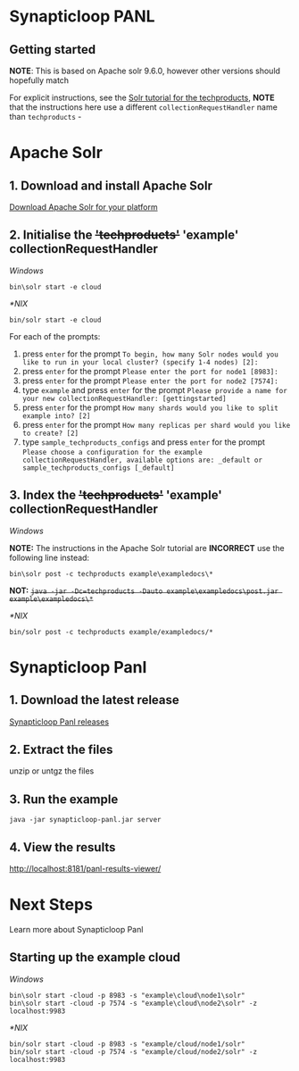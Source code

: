 # Synapticloop PANL

## Getting started

**NOTE**: This is based on Apache solr 9.6.0, however other versions should 
hopefully match

For explicit instructions, see the [Solr tutorial for the techproducts](https://solr.apache.org/guide/solr/latest/getting-started/tutorial-techproducts.html), 
**NOTE** that the instructions here use a different `collectionRequestHandler` name than `techproducts` - 


# Apache Solr

## 1. Download and install Apache Solr

[Download Apache Solr for your platform](https://solr.apache.org/downloads.html)

## 2. Initialise the ~~'techproducts'~~ 'example' collectionRequestHandler

_Windows_

```
bin\solr start -e cloud
```

_*NIX_

```
bin/solr start -e cloud
```

For each of the prompts:

1. press `enter` for the prompt `To begin, how many Solr nodes would you like to run in your local cluster? (specify 1-4 nodes) [2]:` 
2. press `enter` for the prompt `Please enter the port for node1 [8983]:`
3. press `enter` for the prompt `Please enter the port for node2 [7574]:`
4. type `example` and press `enter` for the prompt `Please provide a name for your new collectionRequestHandler: [gettingstarted]`
5. press `enter` for the prompt `How many shards would you like to split example into? [2]`
6. press `enter` for the prompt `How many replicas per shard would you like to create? [2]`
7. type `sample_techproducts_configs` and press `enter` for the prompt `Please choose a configuration for the example collectionRequestHandler, available options are: _default or sample_techproducts_configs [_default]`

## 3. Index the ~~'techproducts'~~ 'example' collectionRequestHandler

_Windows_

**NOTE:** The instructions in the Apache Solr tutorial are **INCORRECT** use the following line instead:

```
bin\solr post -c techproducts example\exampledocs\*
```
**NOT:** ~~`java -jar -Dc=techproducts -Dauto example\exampledocs\post.jar example\exampledocs\*`~~

_*NIX_

```
bin/solr post -c techproducts example/exampledocs/*
```

# Synapticloop Panl

## 1. Download the latest release

[Synapticloop Panl releases](https://github.com/synapticloop/panl/releases)

## 2. Extract the files

unzip or untgz the files

## 3. Run the example

```
java -jar synapticloop-panl.jar server
```

## 4. View the results

[http://localhost:8181/panl-results-viewer/](http://localhost:8181/panl-results-viewer/)

# Next Steps

Learn more about Synapticloop Panl

## Starting up the example cloud

_Windows_
```
bin\solr start -cloud -p 8983 -s "example\cloud\node1\solr"
bin\solr start -cloud -p 7574 -s "example\cloud\node2\solr" -z localhost:9983
```

_*NIX_
```
bin/solr start -cloud -p 8983 -s "example/cloud/node1/solr"
bin/solr start -cloud -p 7574 -s "example/cloud/node2/solr" -z localhost:9983
```